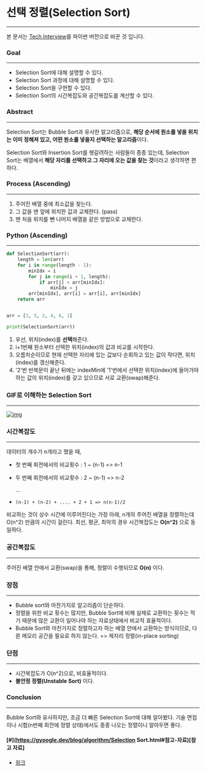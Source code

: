 # 선택 정렬(Selection Sort)

------

본 문서는 [Tech Interview](https://gyoogle.dev/blog/algorithm/Selection%20Sort.html)를 파이썬 버전으로 바꾼 것 입니다.

### Goal

------

- Selection Sort에 대해 설명할 수 있다.
- Selection Sort 과정에 대해 설명할 수 있다.
- Selection Sort을 구현할 수 있다.
- Selection Sort의 시간복잡도와 공간복잡도를 계산할 수 있다.

### Abstract

------

Selection Sort는 Bubble Sort과 유사한 알고리즘으로, **해당 순서에 원소를 넣을 위치는 이미 정해져 있고, 어떤 원소를 넣을지 선택하는 알고리즘**이다.

Selection Sort와 Insertion Sort를 헷갈려하는 사람들이 종종 있는데, Selection Sort는 배열에서 **해당 자리를 선택하고 그 자리에 오는 값을 찾는 것**이라고 생각하면 편하다.



### Process (Ascending)

------

1. 주어진 배열 중에 최소값을 찾는다.
2. 그 값을 맨 앞에 위치한 값과 교체한다. (pass)
3. 맨 처음 위치를 뺀 나머지 배열을 같은 방법으로 교체한다.



### Python (Ascending)

------

```python
def SelectionSort(arr):
    length = len(arr)
    for i in range(length - 1):
        minIdx = i
        for j in range(i + 1, length):
            if arr[j] < arr[minIdx]:
                minIdx = j
        arr[minIdx], arr[i] = arr[i], arr[minIdx]
    return arr


arr = [3, 5, 2, 4, 6, 1]

print(SelectionSort(arr))
```

1. 우선, 위치(index)를 **선택**해준다.
2. i+1번째 원소부터 선택한 위치(index)의 값과 비교를 시작한다.
3. 오름차순이므로 현재 선택한 자리에 있는 값보다 순회하고 있는 값이 작다면, 위치(index)를 갱신해준다.
4. '2'번 반복문이 끝난 뒤에는 indexMin에 '1'번에서 선택한 위치(index)에 들어가야하는 값의 위치(index)를 갖고 있으므로 서로 교환(swap)해준다.



### GIF로 이해하는 Selection Sort

------

[![img](https://github.com/GimunLee/tech-refrigerator/raw/master/Algorithm/resources/selection-sort-001.gif)](https://github.com/GimunLee/tech-refrigerator/blob/master/Algorithm/resources/selection-sort-001.gif)



### 시간복잡도

------

데이터의 개수가 n개라고 했을 때,

- 첫 번째 회전에서의 비교횟수 : 1 ~ (n-1) => n-1

- 두 번째 회전에서의 비교횟수 : 2 ~ (n-1) => n-2

  ...

- `(n-1) + (n-2) + .... + 2 + 1 => n(n-1)/2`

비교하는 것이 상수 시간에 이루어진다는 가정 아래, n개의 주어진 배열을 정렬하는데 O(n^2) 만큼의 시간이 걸린다. 최선, 평균, 최악의 경우 시간복잡도는 **O(n^2)** 으로 동일하다.



### 공간복잡도

------

주어진 배열 안에서 교환(swap)을 통해, 정렬이 수행되므로 **O(n)** 이다.



### 장점

------

- Bubble sort와 마찬가지로 알고리즘이 단순하다.
- 정렬을 위한 비교 횟수는 많지만, Bubble Sort에 비해 실제로 교환하는 횟수는 적기 때문에 많은 교환이 일어나야 하는 자료상태에서 비교적 효율적이다.
- Bubble Sort와 마찬가지로 정렬하고자 하는 배열 안에서 교환하는 방식이므로, 다른 메모리 공간을 필요로 하지 않는다. => 제자리 정렬(in-place sorting)



### 단점

------

- 시간복잡도가 O(n^2)으로, 비효율적이다.
- **불안정 정렬(Unstable Sort)** 이다.



### Conclusion

------

Bubble Sort와 유사하지만, 조금 더 빠른 Selection Sort에 대해 알아봤다. 기술 면접이나 시험(n번째 회전에 정렬 상태)에서도 종종 나오는 정렬이니 알아두면 좋다.



#### [#](https://gyoogle.dev/blog/algorithm/Selection Sort.html#참고-자료)[참고 자료]

- [링크](https://jinhyy.tistory.com/9)